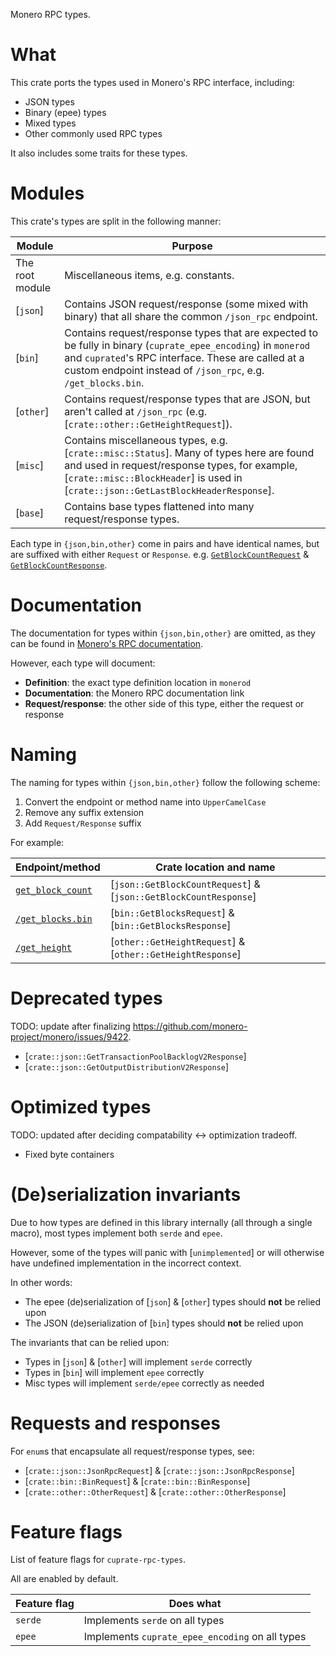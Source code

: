 Monero RPC types.

# What
This crate ports the types used in Monero's RPC interface, including:
- JSON types
- Binary (epee) types
- Mixed types
- Other commonly used RPC types

It also includes some traits for these types.

# Modules
This crate's types are split in the following manner:

| Module | Purpose |
|--------|---------|
| The root module | Miscellaneous items, e.g. constants.
| [`json`] | Contains JSON request/response (some mixed with binary) that all share the common `/json_rpc` endpoint. |
| [`bin`] | Contains request/response types that are expected to be fully in binary (`cuprate_epee_encoding`) in `monerod` and `cuprated`'s RPC interface. These are called at a custom endpoint instead of `/json_rpc`, e.g. `/get_blocks.bin`. |
| [`other`] | Contains request/response types that are JSON, but aren't called at `/json_rpc` (e.g. [`crate::other::GetHeightRequest`]). |
| [`misc`] | Contains miscellaneous types, e.g. [`crate::misc::Status`]. Many of types here are found and used in request/response types, for example, [`crate::misc::BlockHeader`] is used in [`crate::json::GetLastBlockHeaderResponse`]. |
| [`base`] | Contains base types flattened into many request/response types.

Each type in `{json,bin,other}` come in pairs and have identical names, but are suffixed with either `Request` or `Response`. e.g. [`GetBlockCountRequest`](crate::json::GetBlockCountRequest) & [`GetBlockCountResponse`](crate::json::GetBlockCountResponse).

# Documentation
The documentation for types within `{json,bin,other}` are omitted, as they can be found in [Monero's RPC documentation](https://www.getmonero.org/resources/developer-guides/daemon-rpc.html).

However, each type will document:
- **Definition**: the exact type definition location in `monerod`
- **Documentation**: the Monero RPC documentation link
- **Request/response**: the other side of this type, either the request or response

# Naming
The naming for types within `{json,bin,other}` follow the following scheme:
1. Convert the endpoint or method name into `UpperCamelCase`
1. Remove any suffix extension
1. Add `Request/Response` suffix

For example:

| Endpoint/method | Crate location and name |
|-----------------|-------------------------|
| [`get_block_count`](https://www.getmonero.org/resources/developer-guides/daemon-rpc.html#get_block_count) | [`json::GetBlockCountRequest`] & [`json::GetBlockCountResponse`]
| [`/get_blocks.bin`](https://www.getmonero.org/resources/developer-guides/daemon-rpc.html#get_blockbin) | [`bin::GetBlocksRequest`] & [`bin::GetBlocksResponse`]
| [`/get_height`](https://www.getmonero.org/resources/developer-guides/daemon-rpc.html#get_height) | [`other::GetHeightRequest`] & [`other::GetHeightResponse`]

# Deprecated types
TODO: update after finalizing <https://github.com/monero-project/monero/issues/9422>.

- [`crate::json::GetTransactionPoolBacklogV2Response`]
- [`crate::json::GetOutputDistributionV2Response`]

# Optimized types
TODO: updated after deciding compatability <-> optimization tradeoff.

- Fixed byte containers

<!--

Some fields within requests/responses are containers, but fixed in size.

For example, [`crate::json::GetBlockTemplateResponse::prev_hash`] is always a 32-byte hash.

In these cases, stack allocated types like `cuprate_fixed_bytes::StrArray`
will be used instead of a more typical [`String`] for optimization reasons.

-->

# (De)serialization invariants
Due to how types are defined in this library internally (all through a single macro),
most types implement both `serde` and `epee`.

However, some of the types will panic with [`unimplemented`]
or will otherwise have undefined implementation in the incorrect context.

In other words:
- The epee (de)serialization of [`json`] & [`other`] types should **not** be relied upon
- The JSON (de)serialization of [`bin`] types should **not** be relied upon

The invariants that can be relied upon:
- Types in [`json`] & [`other`] will implement `serde` correctly
- Types in [`bin`] will implement `epee` correctly
- Misc types will implement `serde/epee` correctly as needed

# Requests and responses
For `enum`s that encapsulate all request/response types, see:
- [`crate::json::JsonRpcRequest`] & [`crate::json::JsonRpcResponse`]
- [`crate::bin::BinRequest`] & [`crate::bin::BinResponse`]
- [`crate::other::OtherRequest`] & [`crate::other::OtherResponse`]

# Feature flags
List of feature flags for `cuprate-rpc-types`.

All are enabled by default.

| Feature flag | Does what |
|--------------|-----------|
| `serde`      | Implements `serde` on all types
| `epee`       | Implements `cuprate_epee_encoding` on all types